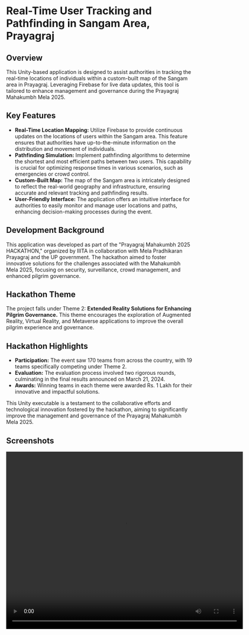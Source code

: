 
# Real-Time User Tracking and Pathfinding in Sangam Area, Prayagraj

## Overview
This Unity-based application is designed to assist authorities in tracking the real-time locations of individuals within a custom-built map of the Sangam area in Prayagraj. Leveraging Firebase for live data updates, this tool is tailored to enhance management and governance during the Prayagraj Mahakumbh Mela 2025.

## Key Features
- **Real-Time Location Mapping:** Utilize Firebase to provide continuous updates on the locations of users within the Sangam area. This feature ensures that authorities have up-to-the-minute information on the distribution and movement of individuals.
- **Pathfinding Simulation:** Implement pathfinding algorithms to determine the shortest and most efficient paths between two users. This capability is crucial for optimizing response times in various scenarios, such as emergencies or crowd control.
- **Custom-Built Map:** The map of the Sangam area is intricately designed to reflect the real-world geography and infrastructure, ensuring accurate and relevant tracking and pathfinding results.
- **User-Friendly Interface:** The application offers an intuitive interface for authorities to easily monitor and manage user locations and paths, enhancing decision-making processes during the event.

## Development Background
This application was developed as part of the "Prayagraj Mahakumbh 2025 HACKATHON," organized by IIITA in collaboration with Mela Pradhikaran Prayagraj and the UP government. The hackathon aimed to foster innovative solutions for the challenges associated with the Mahakumbh Mela 2025, focusing on security, surveillance, crowd management, and enhanced pilgrim governance.

## Hackathon Theme
The project falls under Theme 2: **Extended Reality Solutions for Enhancing Pilgrim Governance.** This theme encourages the exploration of Augmented Reality, Virtual Reality, and Metaverse applications to improve the overall pilgrim experience and governance.

## Hackathon Highlights
- **Participation:** The event saw 170 teams from across the country, with 19 teams specifically competing under Theme 2.
- **Evaluation:** The evaluation process involved two rigorous rounds, culminating in the final results announced on March 21, 2024.
- **Awards:** Winning teams in each theme were awarded Rs. 1 Lakh for their innovative and impactful solutions.

This Unity executable is a testament to the collaborative efforts and technological innovation fostered by the hackathon, aiming to significantly improve the management and governance of the Prayagraj Mahakumbh Mela 2025.
## Screenshots
<video width="640" height="480" controls>
  <source src="Recording 2024-05-19 005845.mp4" type="video/mp4">
  Your browser does not support the video tag.
</video>
